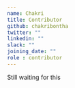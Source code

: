 ```yaml
---
name: Chakri
title: Contributor
github: chakribontha
twitter: ""
linkedin: ""
slack: ""
joining_date: ""
role : contributor
---
```


Still waiting for this
